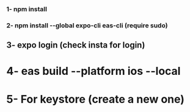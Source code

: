 ### 1- npm install
### 2- npm install --global expo-cli eas-cli (require sudo)
## 3- expo login (check insta for login)
# 4- eas build --platform ios --local
# 5- For keystore (create a new one)